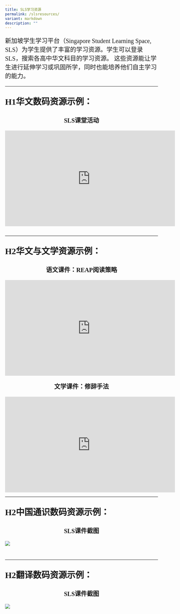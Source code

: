 ```yaml
---
title: SLS学习资源
permalink: /slsresources/
variant: markdown
description: ""
---
```

<p style="font-family: kai; font-size:20px">新加坡学生学习平台（Singapore Student Learning Space, SLS）为学生提供了丰富的学习资源。学生可以登录SLS，搜索各高中华文科目的学习资源。&nbsp;这些资源能让学生进行延伸学习或巩固所学，同时也能培养他们自主学习的能力。

</p><hr><h4><p style="font-family: kai; font-size: 28px; font-weight: bold">H1华文数码资源示例：</p></h4>
<center><p style="font-family: kai; font-size: 20px; font-weight: bold">SLS课堂活动</p></center>
<center><iframe allowfullscreen="" allow="accelerometer; autoplay; clipboard-write; encrypted-media; gyroscope; picture-in-picture; web-share" frameborder="0" title="YouTube video player" src="https://www.youtube.com/embed/YngQbtjEUps?si=vibfC1GUFHtquWil" height="315" width="560"></iframe></center>
<br>
<hr><h4><p style="font-family: kai; font-size: 28px; font-weight: bold">H2华文与文学资源示例：</p></h4>
<center><p style="font-family: kai; font-size: 20px; font-weight: bold">语文课件：REAP阅读策略</p></center>
<center><iframe allowfullscreen="" allow="accelerometer; autoplay; clipboard-write; encrypted-media; gyroscope; picture-in-picture; web-share" frameborder="0" title="YouTube video player" src="https://www.youtube.com/embed/bMkJ4oFUkf8?si=hqfo-9W9Kv2BxNNy" height="315" width="560"></iframe></center>

<center><p style="font-family: kai; font-size: 20px; font-weight: bold">文学课件：修辞手法</p></center>
<center><iframe allowfullscreen="" allow="accelerometer; autoplay; clipboard-write; encrypted-media; gyroscope; picture-in-picture; web-share" frameborder="0" title="YouTube video player" src="https://www.youtube.com/embed/MYZ0v-4T4_Y?si=V2qrpaEJWgn4hTAy" height="315" width="560"></iframe><br></center>
<hr><h4><p style="font-family: kai; font-size: 28px; font-weight: bold">H2中国通识数码资源示例：</p></h4>
<center><p style="font-family: kai; font-size: 20px; font-weight: bold">SLS课件截图</p></center>
	
![](/images/csc_lessons.gif)

<br>
<hr>
<h4><p style="font-family: kai; font-size: 28px; font-weight: bold">H2翻译数码资源示例：</p></h4>
<center><p style="font-family: kai; font-size: 20px; font-weight: bold">SLS课件截图</p></center>

![](/images/translation_lessons.gif)